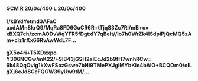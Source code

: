 #### GCM R 20/0c/400 L 20/0c/400
**1/kBYdYetmd3AFaC**<br/>**uxdAMn8krQ9/MqRa8FD6GuCR6R+tTjqS3Zc7Ri/mB+c=**<br/>**xBXQ7ch/zcmAODvWqYFR5fDgtxlY7qBeIt//lo7h0WrZk4lSdpiPjQcMQ5zAm+clz1rXx66RvAwWdL7F...**<br/><br/>
**gX5o4ri+T5XDxxpo**<br/>**Y306NCGw/mK22/+SlB43jGSH2aIEcJd2b9fH7wnhRCw=**<br/>**6k48QqOvIg1kXwFSozGswe7bNi9TMePXJgiMYbKie4bAlO+BCQOm0/oILgXj6eJd8CcFQGW39yUw9tM/...**